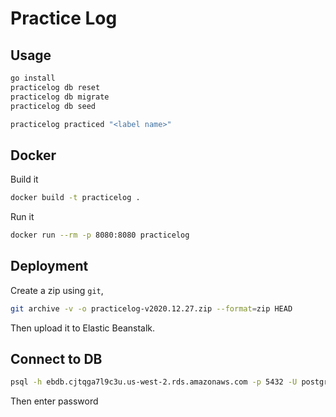 # Practice Log

## Usage

```bash
go install
practicelog db reset
practicelog db migrate
practicelog db seed
```

```bash
practicelog practiced "<label name>"
```

## Docker

Build it

```bash
docker build -t practicelog .
```

Run it

```bash
docker run --rm -p 8080:8080 practicelog
```

## Deployment

Create a zip using `git`,

```bash
git archive -v -o practicelog-v2020.12.27.zip --format=zip HEAD
```

Then upload it to Elastic Beanstalk.

## Connect to DB

```bash
psql -h ebdb.cjtqga7l9c3u.us-west-2.rds.amazonaws.com -p 5432 -U postgres
```

Then enter password
